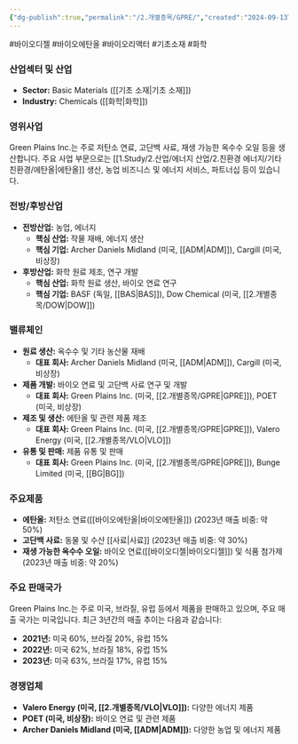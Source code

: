 ```yaml
---
{"dg-publish":true,"permalink":"/2.개별종목/GPRE/","created":"2024-09-13T17:43:39.667+09:00","updated":"2025-06-03T20:05:59.300+09:00"}
---
```


#바이오디젤 #바이오에탄올 #바이오리액터 #기초소재 #화학

### 산업섹터 및 산업

- **Sector:** Basic Materials ([[기초 소재\|기초 소재]])
- **Industry:** Chemicals ([[화학\|화학]])

### 영위사업

Green Plains Inc.는 주로 저탄소 연료, 고단백 사료, 재생 가능한 옥수수 오일 등을 생산합니다. 주요 사업 부문으로는 [[1.Study/2.산업/에너지 산업/2.친환경 에너지/기타 친환경/에탄올\|에탄올]] 생산, 농업 비즈니스 및 에너지 서비스, 파트너십 등이 있습니다.

### 전방/후방산업

- **전방산업:** 농업, 에너지
    - **핵심 산업:** 작물 재배, 에너지 생산
    - **핵심 기업:** Archer Daniels Midland (미국, [[ADM\|ADM]]), Cargill (미국, 비상장)
- **후방산업:** 화학 원료 제조, 연구 개발
    - **핵심 산업:** 화학 원료 생산, 바이오 연료 연구
    - **핵심 기업:** BASF (독일, [[BAS\|BAS]]), Dow Chemical (미국, [[2.개별종목/DOW\|DOW]])

### 밸류체인

- **원료 생산:** 옥수수 및 기타 농산물 재배
    - **대표 회사:** Archer Daniels Midland (미국, [[ADM\|ADM]]), Cargill (미국, 비상장)
- **제품 개발:** 바이오 연료 및 고단백 사료 연구 및 개발
    - **대표 회사:** Green Plains Inc. (미국, [[2.개별종목/GPRE\|GPRE]]), POET (미국, 비상장)
- **제조 및 생산:** 에탄올 및 관련 제품 제조
    - **대표 회사:** Green Plains Inc. (미국, [[2.개별종목/GPRE\|GPRE]]), Valero Energy (미국, [[2.개별종목/VLO\|VLO]])
- **유통 및 판매:** 제품 유통 및 판매
    - **대표 회사:** Green Plains Inc. (미국, [[2.개별종목/GPRE\|GPRE]]), Bunge Limited (미국, [[BG\|BG]])

### 주요제품

- **에탄올:** 저탄소 연료([[바이오에탄올\|바이오에탄올]]) (2023년 매출 비중: 약 50%)
- **고단백 사료:** 동물 및 수산 [[사료\|사료]] (2023년 매출 비중: 약 30%)
- **재생 가능한 옥수수 오일:** 바이오 연료([[바이오디젤\|바이오디젤]]) 및 식품 첨가제 (2023년 매출 비중: 약 20%)

### 주요 판매국가

Green Plains Inc.는 주로 미국, 브라질, 유럽 등에서 제품을 판매하고 있으며, 주요 매출 국가는 미국입니다. 최근 3년간의 매출 추이는 다음과 같습니다:

- **2021년:** 미국 60%, 브라질 20%, 유럽 15%
- **2022년:** 미국 62%, 브라질 18%, 유럽 15%
- **2023년:** 미국 63%, 브라질 17%, 유럽 15%

### 경쟁업체

- **Valero Energy (미국, [[2.개별종목/VLO\|VLO]]):** 다양한 에너지 제품
- **POET (미국, 비상장):** 바이오 연료 및 관련 제품
- **Archer Daniels Midland (미국, [[ADM\|ADM]]):** 다양한 농업 및 에너지 제품